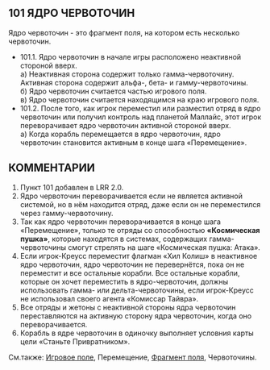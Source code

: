 101 ЯДРО ЧЕРВОТОЧИН
---

Ядро червоточин - это фрагмент поля, на котором есть несколько червоточин.
* 101.1. Ядро червоточин в начале игры расположено неактивной стороной вверх.  
  а) Неактивная сторона содержит только гамма-червоточину. Активная сторона содержит альфа-, бета- и гамму-червоточины.  
  б) Ядро червоточин считается частью игрового поля.  
  в) Ядро червоточин считается находящимся на краю игрового поля.  
* 101.2. После того, как игрок переместил или разместил отряд в ядро червоточин или получил контроль над планетой Маллайс, этот игрок переворачивает ядро червоточин активной стороной вверх.  
  а) Когда корабль перемещается в ядро червоточин, ядро червоточин становится активным в конце шага «Перемещение».

КОММЕНТАРИИ
---
1) Пункт 101 добавлен в LRR 2.0.
2) Ядро червоточин переворачивается если не является активной системой, но в нём находится отряд, даже если он не переместился через гамму-червоточину.
3) Так как ядро червоточин переворачивается в конце шага «Перемещение», только те отряды со способностью **«Космическая пушка»**, которые находятся в системах, содержащих гамма-червоточины смогут стрелять на шаге «Космическая пушка: Атака».
4) Если игрок-Креусс переместит флагман «Хил Колиш» в неактивное ядро червоточин, ядро червоточин не перевернётся, пока он не переместит и все остальные корабли. Все остальные корабли, которые он хочет переместить в ядро-червоточин, должны использовать гамма- или дельта-червоточины, если игрок-Креусс не использовал своего агента «Комиссар Тайвра».
5) Все отряды и жетоны с неактивной стороны ядра червоточин переставляются на активную сторону ядра червоточин, когда оно переворачивается.
6) Корабль в ядре червоточин в одиночку выполняет условния карты цели «Станьте Привратником».

См.также: [Игровое поле](game_board.md), Перемещение, [Фрагмент поля](system_tiles.md), Червоточины.
